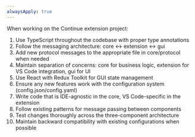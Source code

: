 ```yaml
---
alwaysApply: true
---
```


When working on the Continue extension project:
1. Use TypeScript throughout the codebase with proper type annotations
2. Follow the messaging architecture: core <-> extension <-> gui
3. Add new protocol messages to the appropriate file in core/protocol when needed
4. Maintain separation of concerns: core for business logic, extension for VS Code integration, gui for UI
5. Use React with Redux Toolkit for GUI state management
6. Ensure any new features work with the configuration system (config.json/config.yaml)
7. Write code that is IDE-agnostic in the core, VS Code-specific in the extension
8. Follow existing patterns for message passing between components
9. Test changes thoroughly across the three-component architecture
10. Maintain backward compatibility with existing configurations when possible